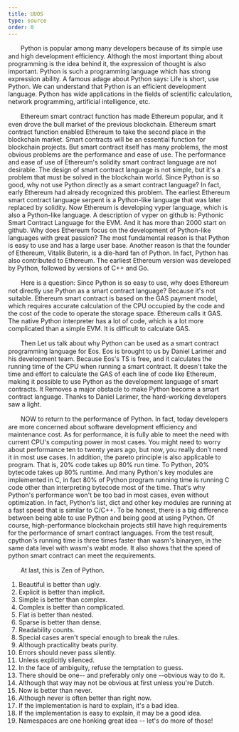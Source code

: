 ```yaml
---
title: UUOS
type: source
order: 0
---
```


　　Python is popular among many developers because of its simple use and high development efficiency. Althogh the most important thing about programming is the idea behind it, the expression of thought is also important. Python is such a programming language which has strong expression ability. A famous adage about Python says: Life is short, use Python. We can understand that Python is an efficient development language. Python has wide applications in the fields of scientific calculation, network programming, artificial intelligence, etc.

　　Ethereum smart contract function has made Ethereum popular, and it even drove the bull market of the previous blockchain. Ethereum smart contract function enabled Ethereum to take the second place in the blockchain market. Smart contracts will be an essential function for blockchain projects. But smart contract itself has many problems, the most obvious problems are the performance and ease of use. The performance and ease of use of Ethereum's solidity smart contract language are not desirable. The design of smart contract language is not simple, but it's a problem that must be solved in the blockchain world. Since Python is so good, why not use Python directly as a smart contract language? In fact, early Ethereum had already recognized this problem. The earliest Ethereum smart contract language serpent is a Python-like language that was later replaced by solidity. Now Ethereum is developing vyper language, which is also a Python-like language. A description of vyper on github is: Pythonic Smart Contract Language for the EVM. And it has more than 2000 start on github. Why does Ethereum focus on the development of Python-like languages with great passion? The most fundamental reason is that Python is easy to use and has a large user base. Another reason is that the founder of Ethereum, Vitalik Buterin, is a die-hard fan of Python. In fact, Python has also contributed to Ethereum. The earliest Ethereum version was developed by Python, followed by versions of C++ and Go.

　　Here is a question: Since Python is so easy to use, why does Ethereum not directly use Python as a smart contract language? Because it's not suitable. Ethereum smart contract is based on the GAS payment model, which requires accurate calculation of the CPU occupied by the code and the cost of the code to operate the storage space. Ethereum calls it GAS. The native Python interpreter has a lot of code, which is a lot more complicated than a simple EVM. It is difficult to calculate GAS.

　　Then Let us talk about why Python can be used as a smart contract programming language for Eos. Eos is brought to us by Daniel Larimer and his development team. Because Eos's TS is free, and it calculates the running time of the CPU when running a smart contract. It doesn't take the time and effort to calculate the GAS of each line of code like Ethereum, making it possible to use Python as the development language of smart contracts. It Removes a major obstacle to make Python become a smart contract language. Thanks to Daniel Larimer, the hard-working developers saw a light.

　　NOW to return to the performance of Python. In fact, today developers are more concerned about software development efficiency and maintenance cost. As for performance, it is fully able to meet the need with current CPU's computing power in most cases. You might need to worry about performance ten to twenty years ago, but now, you really don’t need it in most use cases. In addition, the pareto principle is also applicable to program. That is, 20% code takes up 80% run time. To Python,  20% bytecode takes up 80% runtime. And many Python's key modules are implemented in C, in fact 80% of Python program running time is running C code other than interpreting bytecode most of the time. That's why Python's performance won't be too bad in most cases, even without optimization. In fact, Python's list, dict and other key modules are running at a fast speed that is similar to C/C++. To be honest, there is a big difference between being able to use Python and being good at using Python. Of course, high-performance blockchain projects still have high requirements for the performance of smart contract languages. From the test result, cpython's running time is three times faster than wasm's binaryen, in the same data level with wasm's wabt mode. It also shows that the speed of python smart contract can meet the requirements.
		
　　At last, this is Zen of Python.
1. Beautiful is better than ugly.
2. Explicit is better than implicit.
3. Simple is better than complex.
4. Complex is better than complicated.
5. Flat is better than nested.
6. Sparse is better than dense.
7. Readability counts.
8. Special cases aren't special enough to break the rules.
9. Although practicality beats purity.
10. Errors should never pass silently.
11. Unless explicitly silenced.
12. In the face of ambiguity, refuse the temptation to guess.
13. There should be one-- and preferably only one --obvious way to do it.
14. Although that way may not be obvious at first unless you're Dutch.
15. Now is better than never.
16. Although never is often better than right now.
17. If the implementation is hard to explain, it's a bad idea.
18. If the implementation is easy to explain, it may be a good idea.
19. Namespaces are one honking great idea -- let's do more of those!
